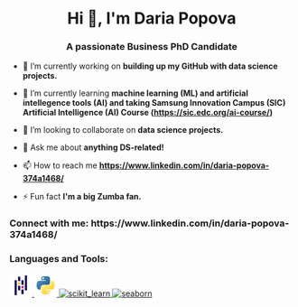<h1 align="center">Hi 👋, I'm Daria Popova</h1>
<h3 align="center">A passionate Business PhD Candidate</h3>

- 🔭 I’m currently working on **building up my GitHub with data science projects.**

- 🌱 I’m currently learning **machine learning (ML) and artificial intellegence tools (AI) and taking Samsung Innovation Campus (SIC) Artificial Intelligence (AI) Course (https://sic.edc.org/ai-course/)**

- 👯 I’m looking to collaborate on **data science projects.**

- 💬 Ask me about **anything DS-related!**

- 📫 How to reach me **https://www.linkedin.com/in/daria-popova-374a1468/**

- ⚡ Fun fact **I'm a big Zumba fan.**

<h3 align="left">Connect with me: https://www.linkedin.com/in/daria-popova-374a1468/</h3>
<p align="left">
</p>

<h3 align="left">Languages and Tools:</h3>
<p align="left"> <a href="https://pandas.pydata.org/" target="_blank" rel="noreferrer"> <img src="https://raw.githubusercontent.com/devicons/devicon/2ae2a900d2f041da66e950e4d48052658d850630/icons/pandas/pandas-original.svg" alt="pandas" width="40" height="40"/> </a> <a href="https://www.python.org" target="_blank" rel="noreferrer"> <img src="https://raw.githubusercontent.com/devicons/devicon/master/icons/python/python-original.svg" alt="python" width="40" height="40"/> </a> <a href="https://scikit-learn.org/" target="_blank" rel="noreferrer"> <img src="https://upload.wikimedia.org/wikipedia/commons/0/05/Scikit_learn_logo_small.svg" alt="scikit_learn" width="40" height="40"/> </a> <a href="https://seaborn.pydata.org/" target="_blank" rel="noreferrer"> <img src="https://seaborn.pydata.org/_images/logo-mark-lightbg.svg" alt="seaborn" width="40" height="40"/> </a> </p>
